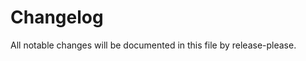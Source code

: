 # Changelog

All notable changes will be documented in this file by release-please.

<!--
Release entries are managed automatically. Do not edit by hand unless
coordinating with release-please.
-->
